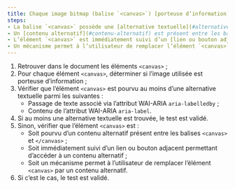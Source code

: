 ```yaml
---
title: Chaque image bitmap (balise `<canvas>`) [porteuse d’information](#image-porteuse-d-information), vérifie-t-elle une de ces conditions  ?
steps:
- La balise `<canvas>` possède une [alternative textuelle](#alternative-textuelle-image) et un attribut `role="img"` ;
- Un [contenu alternatif](#contenu-alternatif) est présent entre les balises `<canvas>` et `</canvas>` ;
- L’élément `<canvas>` est immédiatement suivi d’un [lien ou bouton adjacent](#lien-ou-bouton-adjacent) permettant d’accéder à un [contenu alternatif](#contenu-alternatif) ;
- Un mécanisme permet à l’utilisateur de remplacer l’élément `<canvas>` par un [contenu alternatif](#contenu-alternatif).
---
```


1. Retrouver dans le document les éléments `<canvas>` ;
2. Pour chaque élément `<canvas>`, déterminer si l’image utilisée est porteuse d’information ;
3. Vérifier que l’élément `<canvas>` est pourvu au moins d’une alternative textuelle parmi les suivantes :
    * Passage de texte associé via l’attribut WAI-ARIA `aria-labelledby` ;
    * Contenu de l’attribut WAI-ARIA `aria-label`.
4. Si au moins une alternative textuelle est trouvée, le test est validé.
5. Sinon, vérifier que l’élément `<canvas>` est :
    * Soit pourvu d’un contenu alternatif présent entre les balises `<canvas>` et `</canvas>` ;
    * Soit immédiatement suivi d’un lien ou bouton adjacent permettant d’accéder à un contenu alternatif ;
    * Soit un mécanisme permet à l’utilisateur de remplacer l’élément `<canvas>` par un contenu alternatif.
6. Si c’est le cas, le test est validé.

